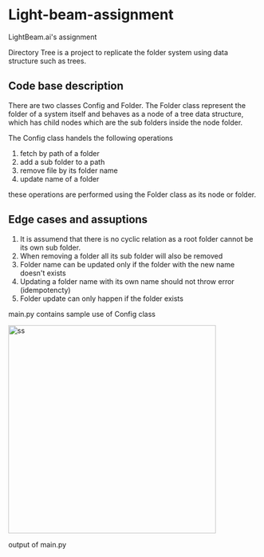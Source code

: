 # Light-beam-assignment
LightBeam.ai's assignment

Directory Tree is a project to replicate the folder system using data structure such as trees.

## Code base description
There are two classes Config and Folder.
The Folder class represent the folder of a system itself and behaves as a node of a tree data structure, which has child nodes which are the sub folders inside the node folder.

The Config class handels the following operations
  1. fetch by path of a folder
  2. add a sub folder to a path 
  3. remove file by its folder name
  4. update name of a folder

these operations are performed using the Folder class as its node or folder.

## Edge cases and assuptions
  1.  It is assumend that there is no cyclic relation as a root folder cannot be its own sub folder.
  2.  When removing a folder all its sub folder will also be removed
  3.  Folder name can be updated only if the folder with the new name doesn't exists
  4.  Updating a folder name with its own name should not throw error (idempotencty)
  5.  Folder update can only happen if the folder exists

main.py contains sample use of Config class

<img width="416" alt="ss" src="https://github.com/rahulv1999/light-beam-assignment/assets/48206612/c71e635c-67c2-4864-af82-e8e9c88f03ac">


output of main.py
